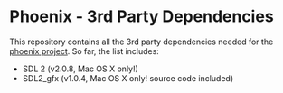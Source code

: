 # Phoenix - 3rd Party Dependencies

This repository contains all the 3rd party dependencies needed for the [phoenix project](https://github.com/everettcaleb/phoenix).  So far, the list includes:

- SDL 2 (v2.0.8, Mac OS X only!)
- SDL2_gfx (v1.0.4, Mac OS X only! source code included)
